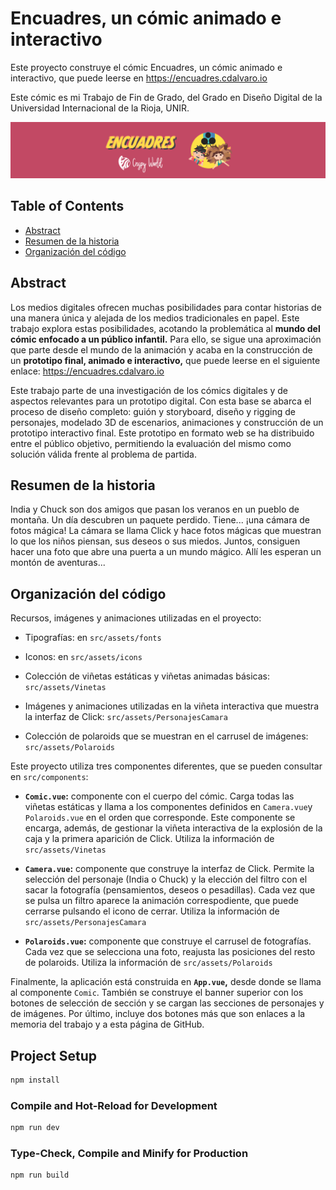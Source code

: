 # Encuadres, un cómic animado e interactivo

Este proyecto construye el cómic Encuadres, un cómic animado e interactivo, que puede leerse en https://encuadres.cdalvaro.io

Este cómic es mi Trabajo de Fin de Grado, del Grado en Diseño Digital de la Universidad Internacional de la Rioja, UNIR.

<div align=center>
  <img src="public/README/Banner.png" alt="Encuadres" title="Encuadres" />
</div>

## Table of Contents

- [Abstract](#abstract)
- [Resumen de la historia](#resumen-de-la-historia)
- [Organización del código](#organización-del-código)

## Abstract

Los medios digitales ofrecen muchas posibilidades para contar historias de una manera única y alejada de los medios tradicionales en papel. Este trabajo explora estas posibilidades, acotando la problemática al **mundo del cómic enfocado a un público infantil.** Para ello, se sigue una aproximación que parte desde el mundo de la animación y acaba en la construcción de un **prototipo final, animado e interactivo,** que puede leerse en el siguiente enlace: https://encuadres.cdalvaro.io

Este trabajo parte de una investigación de los cómics digitales y de aspectos relevantes para un prototipo digital. Con esta base se abarca el proceso de diseño completo: guión y storyboard, diseño y rigging de personajes, modelado 3D de escenarios, animaciones y construcción de un prototipo interactivo final. Este prototipo en formato web se ha distribuido entre el público objetivo, permitiendo la evaluación del mismo como solución válida frente al problema de partida.

## Resumen de la historia

India y Chuck son dos amigos que pasan los veranos en un pueblo de montaña. Un día descubren un paquete perdido. Tiene... ¡una cámara de fotos mágica! La cámara se llama Click y hace fotos mágicas que muestran lo que los niños piensan, sus deseos o sus miedos. Juntos, consiguen hacer una foto que abre una puerta a un mundo mágico. Allí les esperan un montón de aventuras...

## Organización del código

Recursos, imágenes y animaciones utilizadas en el proyecto:

- Tipografías: en `src/assets/fonts`

- Iconos: en `src/assets/icons`

- Colección de viñetas estáticas y viñetas animadas básicas: `src/assets/Vinetas`

- Imágenes y animaciones utilizadas en la viñeta interactiva que muestra la interfaz de Click: `src/assets/PersonajesCamara`

- Colección de polaroids que se muestran en el carrusel de imágenes: `src/assets/Polaroids`

Este proyecto utiliza tres componentes diferentes, que se pueden consultar en `src/components`:

- **`Comic.vue`:** componente con el cuerpo del cómic. Carga todas las viñetas estáticas y llama a los componentes definidos en `Camera.vue`y `Polaroids.vue` en el orden que corresponde. Este componente se encarga, además, de gestionar la viñeta interactiva de la explosión de la caja y la primera aparición de Click. Utiliza la información de `src/assets/Vinetas`

- **`Camera.vue`:** componente que construye la interfaz de Click. Permite la selección del personaje (India o Chuck) y la elección del filtro con el sacar la fotografía (pensamientos, deseos o pesadillas). Cada vez que se pulsa un filtro aparece la animación correspodiente, que puede cerrarse pulsando el icono de cerrar. Utiliza la información de `src/assets/PersonajesCamara`

- **`Polaroids.vue`:** componente que construye el carrusel de fotografías. Cada vez que se selecciona una foto, reajusta las posiciones del resto de polaroids. Utiliza la información de  `src/assets/Polaroids`

Finalmente, la aplicación está construida en **`App.vue`,** desde donde se llama al componente `Comic`. También se construye el banner superior con los botones de selección de sección y se cargan las secciones de personajes y de imágenes. Por último, incluye dos botones más que son enlaces a la memoria del trabajo y a esta página de GitHub.

## Project Setup

```sh
npm install
```

### Compile and Hot-Reload for Development

```sh
npm run dev
```

### Type-Check, Compile and Minify for Production

```sh
npm run build
```
